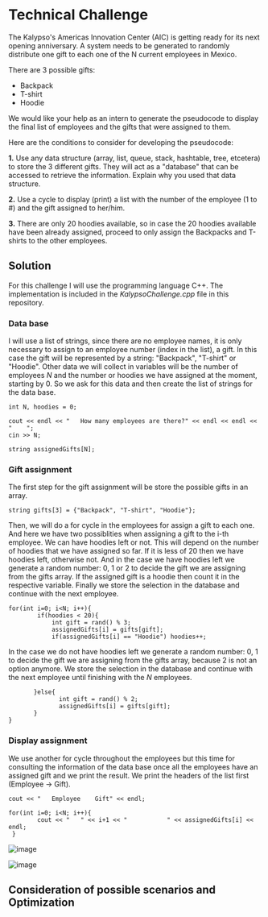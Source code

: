 # Technical Challenge

The Kalypso's Americas Innovation Center (AIC) is getting ready for its next opening anniversary. A system needs to be generated to randomly distribute one gift to each one of the N current employees in Mexico.

There are 3 possible gifts:
* Backpack
* T-shirt
* Hoodie

We would like your help as an intern to generate the pseudocode to display the final list of employees and the gifts that were assigned to them.

Here are the conditions to consider for developing the pseudocode:

**1.** Use any data structure (array, list, queue, stack, hashtable, tree, etcetera) to store the 3 different gifts. They will act as a "database" that can be accessed to retrieve the information. Explain why you used that data structure.

**2.** Use a cycle to display (print) a list with the number of the employee (1 to #) and the gift assigned to her/him.

**3.** There are only 20 hoodies available, so in case the 20 hoodies available have been already assigned, proceed to only assign the Backpacks and T-shirts to the other employees. 

## Solution
For this challenge I will use the programming language C++. The implementation is included in the *KalypsoChallenge.cpp* file in this repository. 

### Data base
I will use a list of strings, since there are no employee names, it is only necessary to assign to an employee number (index in the list), a gift. In this case the gift will be represented by a string: "Backpack", "T-shirt" or "Hoodie". Other data we will collect in variables will be the number of employees *N* and the number or hoodies we have assigned at the moment, starting by 0. So we ask for this data and then create the list of strings for the data base.

```
int N, hoodies = 0;

cout << endl << "   How many employees are there?" << endl << endl << "    ";
cin >> N;

string assignedGifts[N];
```
### Gift assignment

The first step for the gift assignment will be store the possible gifts in an array.

```
string gifts[3] = {"Backpack", "T-shirt", "Hoodie"};
```
Then, we will do a for cycle in the employees for assign a gift to each one. And here we have two possiblities when assigning a gift to the i-th employee. We can have hoodies left or not. This will depend on the number of hoodies that we have assigned so far. If it is less of 20 then we have hoodies left, otherwise not. And in the case we have hoodies left we generate a random number: 0, 1 or 2 to decide the gift we are assigning from the gifts array. If the assigned gift is a hoodie then count it in the respective variable. Finally we store the selection in the database and continue with the next employee.

```
for(int i=0; i<N; i++){
        if(hoodies < 20){
            int gift = rand() % 3;
            assignedGifts[i] = gifts[gift];
            if(assignedGifts[i] == "Hoodie") hoodies++; 
```

In the case we do not have hoodies left we generate a random number: 0, 1 to decide the gift we are assigning from the gifts array, because 2 is not an option anymore. We store the selection in the database and continue with the next employee until finishing with the *N* employees.

```
       }else{ 
              int gift = rand() % 2;
              assignedGifts[i] = gifts[gift];
       }
}
```
### Display assignment

We use another for cycle throughout the employees but this time for consulting the information of the data base once all the employees have an assigned gift and we print the result. We print the headers of the list first (Employee -> Gift).

```
cout << "   Employee    Gift" << endl;
    
for(int i=0; i<N; i++){
        cout << "   " << i+1 << "           " << assignedGifts[i] << endl;
 }
```

![image](https://user-images.githubusercontent.com/84815840/235420163-a4115b10-21a3-4548-ba54-b5187cb3cdb9.png)

![image](https://user-images.githubusercontent.com/84815840/235420282-425b809d-85ad-483b-b64c-c0716531e52a.png)


## Consideration of possible scenarios and Optimization
